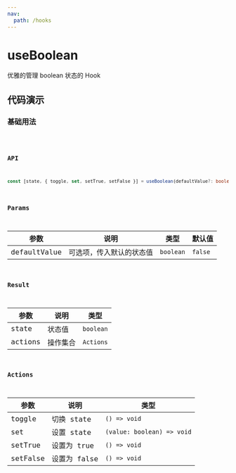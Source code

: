 ```yaml
---
nav:
  path: /hooks
---
```


# useBoolean

优雅的管理 boolean 状态的 Hook

## 代码演示

### 基础用法

<code hideActions='["CSB"]' src="./demo/demo.tsx" />

### API

```typescript
const [state, { toggle, set, setTrue, setFalse }] = useBoolean(defaultValue?: boolean)
```

### Params

| 参数        | 说明                  | 类型        | 默认值    |
| ------------| ------------------- | -----------| ------- |
| defaultValue | 可选项，传入默认的状态值 | `boolean` | `false` |

### Result

| 参数    | 说明     | 类型      |
| ------- | -------- | --------- |
| state   | 状态值   | `boolean` |
| actions | 操作集合 | `Actions` |

### Actions

| 参数     | 说明         | 类型                       |
| -------- | ------------ | -------------------------- |
| toggle   | 切换 state   | `() => void`               |
| set      | 设置 state   | `(value: boolean) => void` |
| setTrue  | 设置为 true  | `() => void`               |
| setFalse | 设置为 false | `() => void`               |
